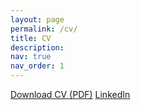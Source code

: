 ```yaml
---
layout: page
permalink: /cv/
title: CV
description: 
nav: true
nav_order: 1
---
```


[Download CV (PDF)](/assets/pdf/Website_CV_Sep_2025.pdf)
[LinkedIn](https://www.linkedin.com/in/ryan-rhys-griffiths-689b73128/)
